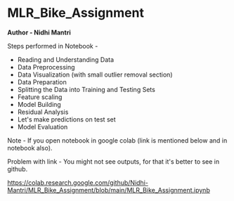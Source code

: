 # MLR_Bike_Assignment
**Author - Nidhi Mantri**

Steps performed in Notebook - 
-  Reading and Understanding Data
-  Data Preprocessing
-  Data Visualization (with small outlier removal section)
-  Data Preparation
-  Splitting the Data into Training and Testing Sets
-  Feature scaling
-  Model Building
-  Residual Analysis
-  Let's make predictions on test set
-  Model Evaluation

Note - If you open notebook in google colab (link is mentioned below and in notebook also).

Problem with link - You might not see outputs, for that it's better to see in github. 

https://colab.research.google.com/github/Nidhi-Mantri/MLR_Bike_Assignment/blob/main/MLR_Bike_Assignment.ipynb
